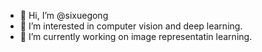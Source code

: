 - 👋 Hi, I’m @sixuegong
- 👀 I’m interested in computer vision and deep learning.
- 🌱 I’m currently working on image representatin learning.

<!---
sixuegong/sixuegong is a ✨ special ✨ repository because its `README.md` (this file) appears on your GitHub profile.
You can click the Preview link to take a look at your changes.
--->
